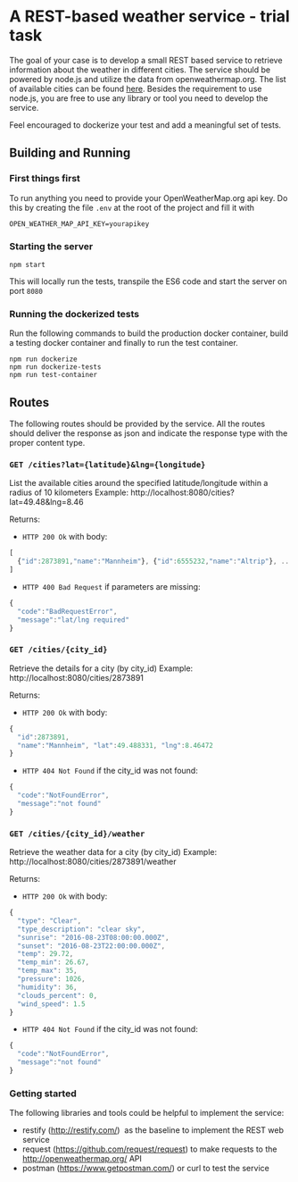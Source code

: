 # A REST-based weather service - trial task

The goal of your case is to develop a small REST based service to retrieve information about the weather in different cities. The service should be powered by node.js and utilize the data from openweathermap.org. The list of available cities can be found [here](http://bulk.openweathermap.org/sample/city.list.json.gz).
Besides the requirement to use node.js, you are free to use any library or tool you need to develop the service.

Feel encouraged to dockerize your test and add a meaningful set of tests.

## Building and Running

### First things first

To run anything you need to provide your OpenWeatherMap.org api key. Do this by creating the file `.env` at the root of the project and fill it with

```
OPEN_WEATHER_MAP_API_KEY=yourapikey
```

### Starting the server

```
npm start
```

This will locally run the tests, transpile the ES6 code and start the server on port `8080`

### Running the dockerized tests

Run the following commands to build the production docker container, build a testing docker container and finally to run the test container.

```
npm run dockerize
npm run dockerize-tests
npm run test-container
```

## Routes

The following routes should be provided by the service. All the routes should deliver the response as json and indicate the response type with the proper content type.

### `GET /cities?lat={latitude}&lng={longitude}`

List the available cities around the specified latitude/longitude within a radius of 10 kilometers Example: http://localhost:8080/cities?lat=49.48&lng=8.46

Returns:

- `HTTP 200 Ok` with body:

```js
[
  {"id":2873891,"name":"Mannheim"}, {"id":6555232,"name":"Altrip"}, ...
]
```

- `HTTP 400 Bad Request` if parameters are missing:

```js
{
  "code":"BadRequestError",
  "message":"lat/lng required"
}
```

### `GET /cities/{city_id}`

Retrieve the details for a city (by city_id) Example: http://localhost:8080/cities/2873891

Returns:

- `HTTP 200 Ok` with body:

```js
{
  "id":2873891,
  "name":"Mannheim", "lat":49.488331, "lng":8.46472
}
```

- `HTTP 404 Not Found` if the city_id was not found:

```js
{
  "code":"NotFoundError",
  "message":"not found"
}
```

### `GET /cities/{city_id}/weather`

Retrieve the weather data for a city (by city_id) Example: http://localhost:8080/cities/2873891/weather

Returns:

- `HTTP 200 Ok` with body:

```js
{
  "type": "Clear",
  "type_description": "clear sky",
  "sunrise": "2016-08-23T08:00:00.000Z",
  "sunset": "2016-08-23T22:00:00.000Z",
  "temp": 29.72,
  "temp_min": 26.67,
  "temp_max": 35,
  "pressure": 1026,
  "humidity": 36,
  "clouds_percent": 0,
  "wind_speed": 1.5
}
```

- `HTTP 404 Not Found` if the city_id was not found:

```js
{
  "code":"NotFoundError",
  "message":"not found"
}
```

### Getting started

The following libraries and tools could be helpful to implement the service:

- restify (http://restify.com/) ­ as the baseline to implement the REST web service
- request (https://github.com/request/request) ­ to make requests to the http://openweathermap.org/ API
- postman (https://www.getpostman.com/) or curl to test the service
